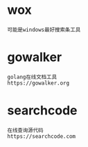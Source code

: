 # wox
    可能是windows最好搜索条工具

# gowalker 
    golang在线文档工具
    https://gowalker.org

# searchcode
    在线查询源代码
    https://searchcode.com